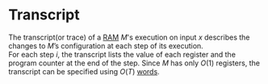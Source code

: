 # Transcript

The transcript(or trace) of a [RAM](random_access_machine.md) $M$'s execution on input $x$ describes the changes to $M$’s
configuration at each step of its execution.\
For each step $i$, the transcript lists the value of each register and the program counter at the end of the step. Since $M$ has only
$O(1)$ registers, the transcript can be specified using $O(T)$ [words](word.md).
